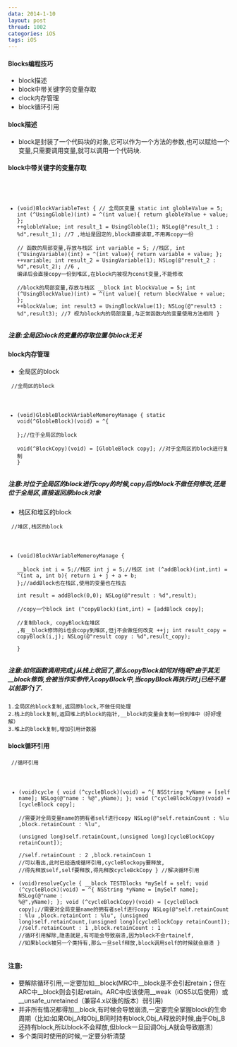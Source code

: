 ```yaml
---
data: 2014-1-10
layout: post
thread: 1002
categories: iOS
tags: iOS
---
```

#### Blocks编程技巧
* block描述
* block中带关键字的变量存取
* clock内存管理  
* block循环引用

#### block描述
* block是封装了一个代码块的对象,它可以作为一个方法的参数,也可以赋给一个变量,只需要调用变量,就可以调用一个代码块.
#### block中带关键字的变量存取  

<code><pre>
- (void)BlockVariableTest
{
    // 全局区变量
    static int globleValue   = 5;
    int (^UsingGloble)(int) = ^(int value){
        return globleValue + value;
    };
    ++globleValue;
    int result_1 = UsingGloble(1);
    NSLog(@"result_1 : %d",result_1);
    //7 ,地址是固定的,block直接读取,不用再copy一份  
    // 函数的局部变量,存放与栈区
    int variable         = 5; //栈区,
    int (^UsingVariable)(int) = ^(int value){
        return variable + value;
    };
    ++variable;
    int result_2 = UsingVariable(1);
    NSLog(@"result_2 : %d",result_2);
    //6 , 编译后会直接copy一份到堆区,在block内被视为const变量,不能修改      
    //block的局部变量,存放与栈区
    __block int blockValue = 5;
    int (^UsingBlockValue)(int) = ^(int value){
        return blockValue + value;
    };
    ++blockValue;
    int result3 = UsingBlockValue(1);
    NSLog(@"result3 : %d",result3);
    //7 视为block内的局部变量,与正常函数内的变量使用方法相同
}
</pre></code>  

##### 注意:全局区block的变量的存取位置与block无关

#### block内存管理
* 全局区的block

<code><pre>
//全局区的block
- (void)GlobleBlockVAriableMemeroyManage
{
    static void(^GlobleBlock)(void) = ^{  
    };//位于全局区的block  
    void(^BlockCopy)(void) = [GlobleBlock copy];
    //对于全局区的block进行复制
}
</pre></code>

##### 注意:对位于全局区的block进行copy的时候,copy后的block不做任何修改,还是位于全局区,直接返回原block对象  
* 栈区和堆区的block  


<code><pre>
//堆区,栈区的block  
- (void)BlockVAriableMemeroyManage
{  
    __block int i = 5;//栈区
    int j = 5;//栈区
    int (^addBlock)(int,int) = ^(int a, int b){
        return i + j + a + b;
    };//addBlock也在栈区,使用的变量也在栈去   
    int result = addBlock(0,0);
    NSLog(@"result : %d",result);  
    //copy一个block
    int (^copyBlock)(int,int) = [addBlock copy];    
    //复制block, copyBlock在堆区 ,有__block修饰的i也会copy到堆区,但j不会做任何改变
    ++j;
    int result_copy = copyBlock(i,j);
    NSLog(@"result copy : %d",result_copy);    
}
</pre></code>
##### 注意:如何函数调用完成,j从栈上收回了,那么copyBlock如何对待j呢?由于其无__block修饰,会被当作实参传入copyBlock中,当copyBlock再执行时,j已经不是以前那个j了.
	1.全局区的block复制,返回原block,不做任何处理
	2.栈上的block复制,返回堆上的block的指针,__block的变量会复制一份到堆中（好好理解）
	3.堆上的block复制,增加引用计数器  

#### block循环引用
<code><pre>
//循环引用
- (void)cycle
{
    void (^cycleBlock)(void) = ^{
        NSString *yName = [self name];
        NSLog(@"name : %@",yName);
    };
    void (^cycleBlockCopy)(void) = [cycleBlock copy];        
    //需要对全局变量name的拥有者self进行copy
    NSLog(@"self.retainCount : %lu ,block.retainCount : %lu",    
    (unsigned long)self.retainCount,(unsigned long)[cycleBlockCopy retainCount]);    
    //self.retainCount : 2 ,block.retainCoun 1
    //可以看出,此时已经造成循环引用,cycleBlockopy要释放,
    //得先释放self,self要释放,得先释放cycleBckCopy
}
//解决循环引用
- (void)resolveCycle
{
    __block TESTBlocks *mySelf = self;
    void (^cycleBlock)(void) = ^{
        NSString *yName = [mySelf name];
        NSLog(@"name : %@",yName);
    };
    void (^cycleBlockCopy)(void) = [cycleBlock copy];//需要对全局变量name的拥有者self进行copy
    NSLog(@"self.retainCount : %lu ,block.retainCont : %lu",
    (unsigned long)self.retainCount,(unsigned long)[cycleBlockCopy retainCount]);
    //self.retainCount : 1 ,block.retainCount : 1
    //循环引用解除,隐患就是,有可能会导致崩溃,因为block不会rtainelf,
    //如果block被另一个类持有,那么一旦self释放,block调用self的时候就会崩溃
}
</code></pre>  
#### 注意:
* 要解除循环引用,一定要加如__block(MRC中__block是不会引起retain；但在ARC中__block则会引起retain。ARC中应该使用__weak（iOS5以后使用）或__unsafe_unretained（兼容4.x以後的版本）弱引用)
* 并非所有情况都得加__block,有时候会导致崩溃,一定要完全掌握block的生命周期（比如:如果Obj_A和Obj_B同时持有block,Obj_A释放的时候,由于Obj_B还持有block,所以block不会释放,但block一旦回调Obj_A就会导致崩溃）
* 多个类同时使用的时候,一定要分析清楚
  

  
	